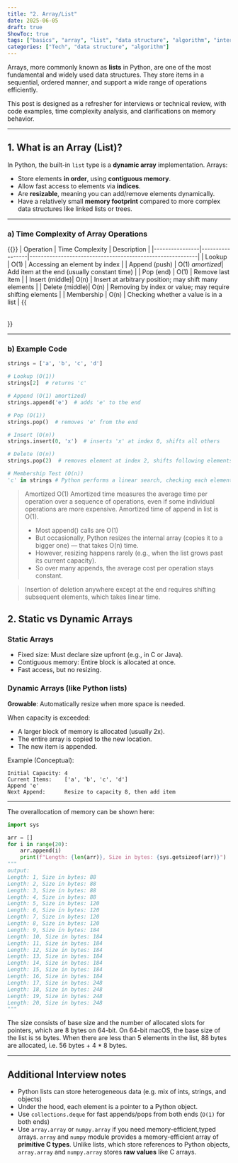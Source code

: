 ```yaml
---
title: "2. Array/List"
date: 2025-06-05
draft: true
ShowToc: true
tags: ["basics", "array", "list", "data structure", "algorithm", "interview prep"]
categories: ["Tech", "data structure", "algorithm"]
---
```


Arrays, more commonly known as **lists** in Python, are one of the most fundamental and widely used data structures. They store items in a sequential, ordered manner, and support a wide range of operations efficiently.

This post is designed as a refresher for interviews or technical review, with code examples, time complexity analysis, and clarifications on memory behavior.

---

## 1. What is an Array (List)?

In Python, the built-in `list` type is a **dynamic array** implementation. Arrays:

- Store elements **in order**, using **contiguous memory**.
- Allow fast access to elements via **indices**.
- Are **resizable**, meaning you can add/remove elements dynamically.
- Have a relatively small **memory footprint** compared to more complex data structures like linked lists or trees.

---

### a) Time Complexity of Array Operations

{{<table>}}
| Operation      | Time Complexity | Description                                               |
|----------------|-----------------|-----------------------------------------------------------|
| Lookup         | O(1)            | Accessing an element by index                             |
| Append (push)  | O(1) *amortized*| Add item at the end (usually constant time)               |
| Pop (end)      | O(1)            | Remove last item                                          |
| Insert (middle)| O(n)            | Insert at arbitrary position; may shift many elements     |
| Delete (middle)| O(n)            | Removing by index or value; may require shifting elements |
| Membership     | O(n)            | Checking whether a value is in a list                     |
{{</table>}}

---

### b) Example Code

```python
strings = ['a', 'b', 'c', 'd']

# Lookup (O(1))
strings[2]  # returns 'c'

# Append (O(1) amortized)
strings.append('e')  # adds 'e' to the end

# Pop (O(1))
strings.pop()  # removes 'e' from the end

# Insert (O(n))
strings.insert(0, 'x')  # inserts 'x' at index 0, shifts all others

# Delete (O(n))
strings.pop(2)  # removes element at index 2, shifts following elements

# Membership Test (O(n))
'c' in strings # Python performs a linear search, checking each element until it finds a match (or not).
```

> Amortized O(1)
> Amortized time measures the average time per operation over a sequence of operations, even if some individual operations are more expensive. Amortized time of append in list is O(1).
> - Most append() calls are O(1)
> - But occasionally, Python resizes the internal array (copies it to a bigger one) — that takes O(n) time.
> - However, resizing happens rarely (e.g., when the list grows past its current capacity).
> - So over many appends, the average cost per operation stays constant.

> Insertion of deletion anywhere except at the end requires shifting subsequent elements, which takes linear time.

## 2. Static vs Dynamic Arrays
### Static Arrays
- Fixed size: Must declare size upfront (e.g., in C or Java).
- Contiguous memory: Entire block is allocated at once.
- Fast access, but no resizing.

### Dynamic Arrays (like Python lists)
**Growable**: Automatically resize when more space is needed.

When capacity is exceeded:

- A larger block of memory is allocated (usually 2x).
- The entire array is copied to the new location.
- The new item is appended.

Example (Conceptual):
```text
Initial Capacity: 4
Current Items:    ['a', 'b', 'c', 'd']
Append 'e'
Next Append:      Resize to capacity 8, then add item
```

---
The overallocation of memory can be shown here:
``` python
import sys

arr = []
for i in range(20):
    arr.append(i)
    print(f"Length: {len(arr)}, Size in bytes: {sys.getsizeof(arr)}")
"""
output:
Length: 1, Size in bytes: 88
Length: 2, Size in bytes: 88
Length: 3, Size in bytes: 88
Length: 4, Size in bytes: 88
Length: 5, Size in bytes: 120
Length: 6, Size in bytes: 120
Length: 7, Size in bytes: 120
Length: 8, Size in bytes: 120
Length: 9, Size in bytes: 184
Length: 10, Size in bytes: 184
Length: 11, Size in bytes: 184
Length: 12, Size in bytes: 184
Length: 13, Size in bytes: 184
Length: 14, Size in bytes: 184
Length: 15, Size in bytes: 184
Length: 16, Size in bytes: 184
Length: 17, Size in bytes: 248
Length: 18, Size in bytes: 248
Length: 19, Size in bytes: 248
Length: 20, Size in bytes: 248
"""
```

The size consists of base size and the number of allocated slots for pointers, which are 8 bytes on 64-bit.
On 64-bit macOS, the base size of the list is `56` bytes. When there are less than 5 elements in the list, 88 bytes are allocated, i.e. 56 bytes + 4 * 8 bytes.

---
## Additional Interview notes
- Python lists can store heterogeneous data (e.g. mix of ints, strings, and objects)
- Under the hood, each element is a pointer to a Python object.
- Use `collections.deque` for fast appends/pops from both ends (`O(1)` for both ends)
- Use `array.array` or `numpy.array` if you need memory-efficient,typed arrays. `array` and `numpy` module provides a memory-efficient array of **primitive C types**. Unlike lists, which store references to Python objects, `array.array` and `numpy.array` stores **raw values** like C arrays.

